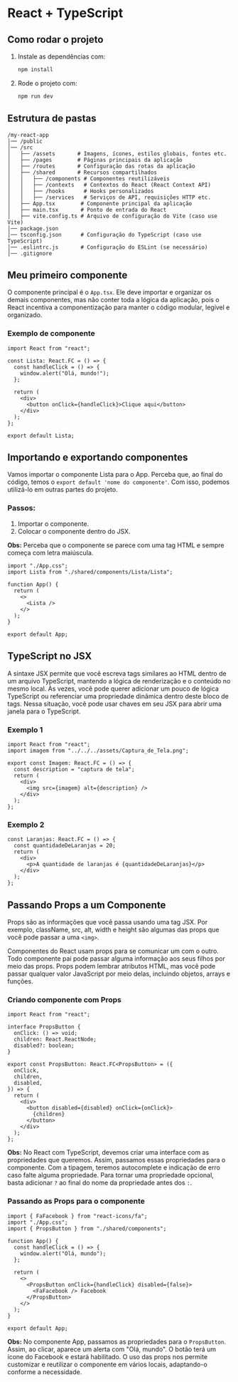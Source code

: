 # React + TypeScript

## Como rodar o projeto

1. Instale as dependências com:
   ```sh
   npm install
   ```
2. Rode o projeto com:
   ```sh
   npm run dev
   ```

## Estrutura de pastas

```
/my-react-app
│── /public
│── /src
│   ├── /assets       # Imagens, ícones, estilos globais, fontes etc.
│   ├── /pages        # Páginas principais da aplicação
│   ├── /routes       # Configuração das rotas da aplicação
│   ├── /shared       # Recursos compartilhados
│   │   ├── /components # Componentes reutilizáveis
│   │   ├── /contexts   # Contextos do React (React Context API)
│   │   ├── /hooks      # Hooks personalizados
│   │   ├── /services   # Serviços de API, requisições HTTP etc.
│   ├── App.tsx        # Componente principal da aplicação
│   ├── main.tsx       # Ponto de entrada do React
│   ├── vite.config.ts # Arquivo de configuração do Vite (caso use Vite)
│── package.json
│── tsconfig.json      # Configuração do TypeScript (caso use TypeScript)
│── .eslintrc.js       # Configuração do ESLint (se necessário)
│── .gitignore
```

## Meu primeiro componente

O componente principal é o `App.tsx`. Ele deve importar e organizar os demais componentes, mas não conter toda a lógica da aplicação, pois o React incentiva a componentização para manter o código modular, legível e organizado.

### Exemplo de componente

```tsx
import React from "react";

const Lista: React.FC = () => {
  const handleClick = () => {
    window.alert("Olá, mundo!");
  };

  return (
    <div>
      <button onClick={handleClick}>Clique aqui</button>
    </div>
  );
};

export default Lista;
```

## Importando e exportando componentes

Vamos importar o componente Lista para o App. Perceba que, ao final do código, temos o `export default 'nome do componente'`.
Com isso, podemos utilizá-lo em outras partes do projeto.

### Passos:
1. Importar o componente.
2. Colocar o componente dentro do JSX.

**Obs:** Perceba que o componente se parece com uma tag HTML e sempre começa com letra maiúscula.

```tsx
import "./App.css";
import Lista from "./shared/components/Lista/Lista";

function App() {
  return (
    <>
      <Lista />
    </>
  );
}

export default App;
```

## TypeScript no JSX

A sintaxe JSX permite que você escreva tags similares ao HTML dentro de um arquivo TypeScript, mantendo a lógica de renderização e o conteúdo no mesmo local. Às vezes, você pode querer adicionar um pouco de lógica TypeScript ou referenciar uma propriedade dinâmica dentro deste bloco de tags. Nessa situação, você pode usar chaves em seu JSX para abrir uma janela para o TypeScript.

### Exemplo 1

```tsx
import React from "react";
import imagem from "../../../assets/Captura_de_Tela.png";

export const Imagem: React.FC = () => {
  const description = "captura de tela";
  return (
    <div>
      <img src={imagem} alt={description} />
    </div>
  );
};
```

### Exemplo 2

```tsx
const Laranjas: React.FC = () => {
  const quantidadeDeLaranjas = 20;
  return (
    <div>
      <p>A quantidade de laranjas é {quantidadeDeLaranjas}</p>
    </div>
  );
};
```

## Passando Props a um Componente

Props são as informações que você passa usando uma tag JSX. Por exemplo, className, src, alt, width e height são algumas das props que você pode passar a uma `<img>`.

Componentes do React usam props para se comunicar um com o outro. Todo componente pai pode passar alguma informação aos seus filhos por meio das props. Props podem lembrar atributos HTML, mas você pode passar qualquer valor JavaScript por meio delas, incluindo objetos, arrays e funções.

### Criando componente com Props

```tsx
import React from "react";

interface PropsButton {
  onClick: () => void;
  children: React.ReactNode;
  disabled?: boolean;
}

export const PropsButton: React.FC<PropsButton> = ({
  onClick,
  children,
  disabled,
}) => {
  return (
    <div>
      <button disabled={disabled} onClick={onClick}>
        {children}
      </button>
    </div>
  );
};
```

**Obs:** No React com TypeScript, devemos criar uma interface com as propriedades que queremos. Assim, passamos essas propriedades para o componente. Com a tipagem, teremos autocomplete e indicação de erro caso falte alguma propriedade. Para tornar uma propriedade opcional, basta adicionar `?` ao final do nome da propriedade antes dos `:`.

### Passando as Props para o componente

```tsx
import { FaFacebook } from "react-icons/fa";
import "./App.css";
import { PropsButton } from "./shared/components";

function App() {
  const handleClick = () => {
    window.alert("Olá, mundo");
  };

  return (
    <>
      <PropsButton onClick={handleClick} disabled={false}>
        <FaFacebook /> Facebook
      </PropsButton>
    </>
  );
}

export default App;
```

**Obs:** No componente App, passamos as propriedades para o `PropsButton`. Assim, ao clicar, aparece um alerta com "Olá, mundo". O botão terá um ícone do Facebook e estará habilitado. O uso das props nos permite customizar e reutilizar o componente em vários locais, adaptando-o conforme a necessidade.

